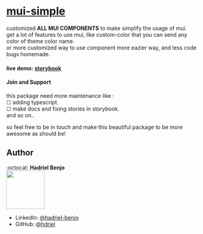 # [mui-simple](https://www.npmjs.com/package/@hdriel/mui-simple)

 customized **ALL MUI COMPONENTS** to make simplify the usage of mui. <br/>
 get a lot of features to use mui, like custom-color that you can send any color of theme color name. <br/>
 or more customized way to use component more eazier way, and less code bugs homemade. <br/>
 
#### live demo: [storybook](https://hdriel.github.io/mui-simple/)

#### Join and Support
 
 this package need more maintenance like : <br>
 &#9744; adding typescript. <br>
 &#9744; make docs and fixing stories in storybook. <br>
 and so on..<br>
 
 so feel free to be in touch and make this beautiful package to be more awesome as should be! 
  
## Author 

:octocat: **Hadriel Benjo**  
<img src="https://github.com/hdriel/mui-simple/assets/20520565/7794f330-5765-42d5-8154-fe6b094f5960" width="100px;"/>

- LinkedIn: [@hadriel-benjo](https://www.linkedin.com/in/hadriel-benjo/)
- GitHub: [@hdriel](https://github.com/hdriel)

